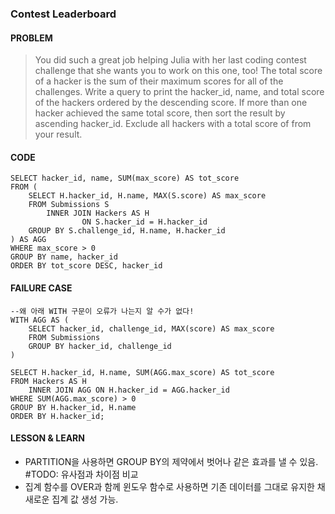 ### **Contest Leaderboard**

#### **PROBLEM**
> You did such a great job helping Julia with her last coding contest challenge that she wants you to work on this one, too!
The total score of a hacker is the sum of their maximum scores for all of the challenges. Write a query to print the hacker_id, name, and total score of the hackers ordered by the descending score. If more than one hacker achieved the same total score, then sort the result by ascending hacker_id. Exclude all hackers with a total score of  from your result.

#### **CODE**
```MySQL
SELECT hacker_id, name, SUM(max_score) AS tot_score
FROM (
    SELECT H.hacker_id, H.name, MAX(S.score) AS max_score
    FROM Submissions S
        INNER JOIN Hackers AS H
                ON S.hacker_id = H.hacker_id
    GROUP BY S.challenge_id, H.name, H.hacker_id
) AS AGG
WHERE max_score > 0
GROUP BY name, hacker_id
ORDER BY tot_score DESC, hacker_id
```

#### **FAILURE CASE**
```MySQL
--왜 아래 WITH 구문이 오류가 나는지 알 수가 없다!
WITH AGG AS (
    SELECT hacker_id, challenge_id, MAX(score) AS max_score
    FROM Submissions
    GROUP BY hacker_id, challenge_id
)

SELECT H.hacker_id, H.name, SUM(AGG.max_score) AS tot_score
FROM Hackers AS H
    INNER JOIN AGG ON H.hacker_id = AGG.hacker_id
WHERE SUM(AGG.max_score) > 0 
GROUP BY H.hacker_id, H.name
ORDER BY H.hacker_id;
```

#### **LESSON & LEARN**
* PARTITION을 사용하면 GROUP BY의 제약에서 벗어나 같은 효과를 낼 수 있음. #TODO: 유사점과 차이점 비교
* 집계 함수를 OVER과 함께 윈도우 함수로 사용하면 기존 데이터를 그대로 유지한 채 새로운 집계 값 생성 가능.
